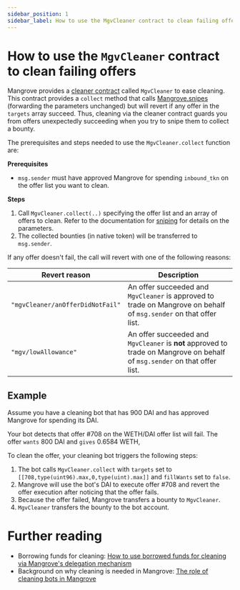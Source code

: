 ```yaml
---
sidebar_position: 1
sidebar_label: How to use the MgvCleaner contract to clean failing offers
---
```


# How to use the `MgvCleaner` contract to clean failing offers

Mangrove provides a [cleaner contract](/docs/contracts/technical-references/periphery/cleaner.md) called `MgvCleaner` to ease cleaning. This contract provides a `collect` method that calls [Mangrove.snipes](/docs/contracts/technical-references/taking-and-making-offers/taker-order/#offer-sniping) (forwarding the parameters unchanged) but will revert if any offer in the `targets` array succeed. Thus, cleaning via the cleaner contract guards you from offers unexpectedly succeeding when you try to snipe them to collect a bounty.

The prerequisites and steps needed to use the `MgvCleaner.collect` function are:

**Prerequisites**
- `msg.sender` must have approved Mangrove for spending `inbound_tkn` on the offer list you want to clean.

**Steps**
1. Call `MgvCleaner.collect(..)` specifying the offer list and an array of offers to clean. Refer to the documentation for [sniping](/docs/contracts/technical-references/taking-and-making-offers/taker-order/#offer-sniping) for details on the parameters.
2. The collected bounties (in native token) will be transferred to `msg.sender`.

If any offer doesn't fail, the call will revert with one of the following reasons:

| Revert reason | Description |
| --------------| ------------ |
| `"mgvCleaner/anOfferDidNotFail"` | An offer succeeded and `MgvCleaner` is approved to trade on Mangrove on behalf of `msg.sender` on that offer list. |
| `"mgv/lowAllowance"` | An offer succeeded and `MgvCleaner` is **not** approved to trade on Mangrove on behalf of `msg.sender` on that offer list. |


## Example

Assume you have a cleaning bot that has 900 DAI and has approved Mangrove for spending its DAI.

Your bot detects that offer #708 on the WETH/DAI offer list will fail. The offer `wants` 800 DAI and `gives` 0.6584 WETH,

To clean the offer, your cleaning bot triggers the following steps:

1. The bot calls `MgvCleaner.collect` with `targets` set to `[[708,type(uint96).max,0,type(uint).max]]` and `fillWants` set to `false`.
2. Mangrove will use the bot's DAI to execute offer #708 and revert the offer execution after noticing that the offer fails.
3. Because the offer failed, Mangrove transfers a bounty to `MgvCleaner`.
6. `MgvCleaner` transfers the bounty to the bot account.


# Further reading

- Borrowing funds for cleaning: [How to use borrowed funds for cleaning via Mangrove's delegation mechanism](./use-delegation-to-borrow-funds-for-cleaning)
- Background on why cleaning is needed in Mangrove: [The role of cleaning bots in Mangrove](../background/the-role-of-cleaning-bots-in-mangrove.md)
